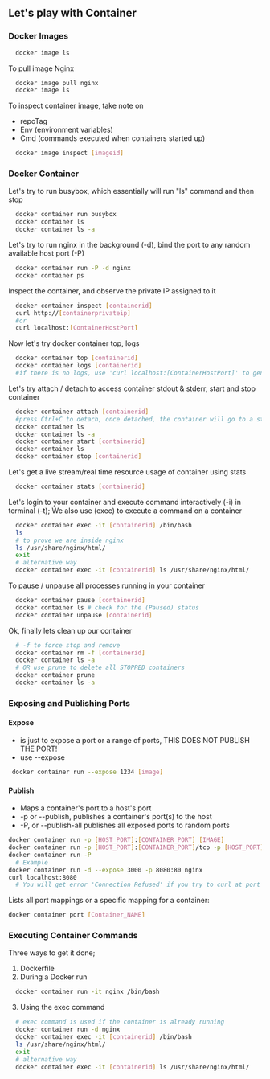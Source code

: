 ## Let's play with Container

### Docker Images
```bash
  docker image ls
```

To pull image Nginx
```bash
  docker image pull nginx
  docker image ls
```

To inspect container image, take note on
- repoTag
- Env (environment variables)
- Cmd (commands executed when containers started up)
```bash
  docker image inspect [imageid]
```

### Docker Container
Let's try to run busybox, which essentially will run "ls" command and then stop
```bash
  docker container run busybox
  docker container ls
  docker container ls -a
```

Let's try to run nginx in the background (-d), bind the port to any random available host port (-P)
```bash
  docker container run -P -d nginx
  docker container ps
```

Inspect the container, and observe the private IP assigned to it
```bash
  docker container inspect [containerid]
  curl http://[containerprivateip]
  #or
  curl localhost:[ContainerHostPort]
```

Now let's try docker container top, logs 
```bash
  docker container top [containerid]
  docker container logs [containerid]
  #if there is no logs, use 'curl localhost:[ContainerHostPort]' to generate some access logs 
```

Let's try attach / detach to access container stdout & stderr, start and stop container
```bash
  docker container attach [containerid]
  #press Ctrl+C to detach, once detached, the container will go to a stopped state
  docker container ls
  docker container ls -a
  docker container start [containerid]
  docker container ls
  docker container stop [containerid]
```

Let's get a live stream/real time resource usage of container using stats
```bash
  docker container stats [containerid]
```

Let's login to your container and execute command interactively (-i) in terminal (-t); 
We also use (exec) to execute a command on a container
```bash
  docker container exec -it [containerid] /bin/bash
  ls
  # to prove we are inside nginx 
  ls /usr/share/nginx/html/
  exit 
  # alternative way
  docker container exec -it [containerid] ls /usr/share/nginx/html/
```

To pause / unpause all processes running in your container
```bash
  docker container pause [containerid]
  docker container ls # check for the (Paused) status
  docker container unpause [containerid]
```

Ok, finally lets clean up our container
```bash
  # -f to force stop and remove
  docker container rm -f [containerid]
  docker container ls -a
  # OR use prune to delete all STOPPED containers
  docker container prune 
  docker container ls -a
```

### Exposing and Publishing Ports
#### Expose 
- is just to expose a port or a range of ports, THIS DOES NOT PUBLISH THE PORT!
- use --expose <PORT> 
 ```bash 
  docker container run --expose 1234 [image]
  ```
#### Publish
- Maps a container's port to a host's port
- -p or --publish, publishes a container's port(s) to the host
- -P, or --publish-all publishes all exposed ports to random ports
```bash
docker container run -p [HOST_PORT]:[CONTAINER_PORT] [IMAGE]
docker container run -p [HOST_PORT]:[CONTAINER_PORT]/tcp -p [HOST_PORT]:[CONTAINER_PORT]/udp [IMAGE]
docker container run -P
  # Example
docker container run -d --expose 3000 -p 8080:80 nginx
curl localhost:8080
  # You will get error 'Connection Refused' if you try to curl at port 3000, because eventhough we expose the port 3000, no processes are listening on that port
```
Lists all port mappings or a specific mapping for a container:
```bash
docker container port [Container_NAME]  
```  

### Executing Container Commands
Three ways to get it done;
1. Dockerfile
2. During a Docker run
```bash
  docker container run -it nginx /bin/bash
```
3. Using the exec command
```bash
  # exec command is used if the container is already running
  docker container run -d nginx
  docker container exec -it [containerid] /bin/bash
  ls /usr/share/nginx/html/
  exit 
  # alternative way
  docker container exec -it [containerid] ls /usr/share/nginx/html/
```
